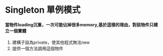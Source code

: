 # Singleton 單例模式
#### 當物件loading沉重，一次可能佔掉很多memory,基於這樣的理由，對該物件只建立一個實體
1. 建構子設為private，使其他程式無法new
2. 提供一個方法調用這個物件
